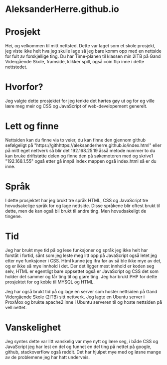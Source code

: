 # AleksanderHerre.github.io

# Prosjekt

Hei, og velkommen til mitt nettsted. Dette var laget som et skole prosjekt, jeg viste ikke helt hva jeg skulle lage så jeg bare komm opp med en nettside for fult av forskjellige ting. Du har Time-planen til klassen min 2ITB på Gand Vidergående Skole, framside, klikker spill, også coin flip inne i dette nettstedet. 

# Hvorfor? 

Jeg valgte dette prosjektet for jeg tenkte det hørtes gøy ut og for eg ville lære meg meir og CSS og JavaScript of web-developement generelt. 

# Lett og finne

Nettsiden kan du finne via to veier, du kan finne den gjennom github sefølgeligt på "https://githhttps://aleksanderherre.github.io/index.html" eller på mitt eget nettverk så blir det 192.168.25.19 åsså metode nummer to du kan bruke driftstøtte delen og finne den på søkemotoren med og skrive1 "192.168.1.55" også etter gå innpå index mappen også index.html så er du inne. 

# Språk

I dette prosjektet har jeg brukt tre språk HTML, CSS og JavaScript tre hovudsakelige språk for og lage nettside. Disse språkene blir oftest brukt til dette, men de kan også bli brukt til andre ting. Men hovudsakeligt de tingene. 

# Tid

Jeg har brukt mye tid på og lese funksjoner og språk jeg ikke helt har forståt i fortid, sånt som jeg leste meg litt opp på JavaScript også letet jeg etter nye funksjoner i CSS. Html kunne jeg ifra før av så ble ikke mye av det, og er ikke så mye innhold i det. Der det ligger mest innhold er koden seg selv, HTML er egentligt bare oppsettet også er JavaScript og CSS det som holder det sammer og får ting til og gjøre ting. Jeg har brukt PHP for dette prosjektet for og koble til MYSQL og HTML. 

Jeg har også brukt tid på og lage en server som hoster nettsiden på Gand Vidergående Skole (2ITB) sitt nettverk. Jeg lagte en Ubuntu server i ProxMox og brukte apache2 inne i Ubuntu serveren til og hoste nettsiden på vell nettet. 

# Vanskelighet

Jeg syntes dette var litt vanskelig var mye nytt og lære seg, i både CSS og JavaScript jeg har lest en del og funnet en del ting på nettet på google, github, stackoverflow også reddit. Det har hjulpet mye med og løsne mange av de problemene jeg har hatt underveis. 


    

